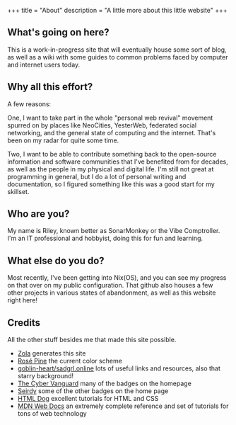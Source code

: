 +++
title = "About"
description = "A little more about this little website"
+++

## What's going on here?

This is a work-in-progress site that will eventually house some sort of blog, as well as a wiki with some guides to common problems faced by computer and internet users today.

## Why all this effort?

A few reasons:

One, I want to take part in the whole "personal web revival" movement spurred on by places like NeoCities, YesterWeb, federated social networking, and the general state of computing and the internet. That's been on my radar for quite some time.

Two, I want to be able to contribute something back to the open-source information and software communities that I've benefited from for decades, as well as the people in my physical and digital life. I'm still not great at programming in general, but I do a lot of personal writing and documentation, so I figured something like this was a good start for my skillset.

## Who are you?

My name is Riley, known better as SonarMonkey or the Vibe Comptroller. I'm an IT professional and hobbyist, doing this for fun and learning.

## What else do you do?

Most recently, I've been getting into Nix(OS), and you can see my progress on that over on my public configuration. That github also houses a few other projects in various states of abandonment, as well as this website right here!

## Credits

All the other stuff besides me that made this site possible.

- [Zola](https://www.getzola.org) generates this site
- [Rosé Pine](https://rosepinetheme.com/) the current color scheme
- [goblin-heart/sadgrl.online](https://goblin-heart.net/sadgrl/) lots of useful links and resources, also that starry background!
- [The Cyber Vanguard](https://cyber.dabamos.de/) many of the badges on the homepage
- [Seirdy](https://seirdy.one) some of the other badges on the home page
- [HTML Dog](https://www.htmldog.com/) excellent tutorials for HTML and CSS
- [MDN Web Docs](https://developer.mozilla.org/en-US/docs/Web) an extremely complete reference and set of tutorials for tons of web technology
